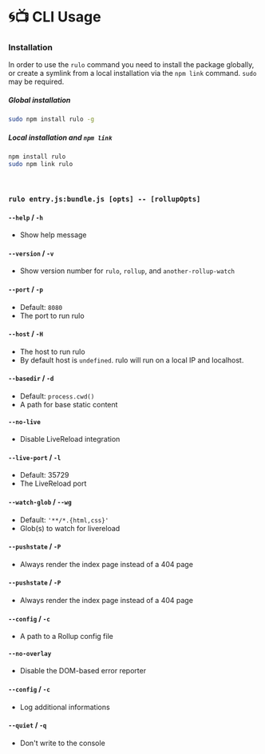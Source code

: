 # :cyclone::tv: CLI Usage

### Installation

In order to use the `rulo` command you need to install the package globally, or create a symlink from a local installation via the `npm link` command. `sudo` may be required.

##### Global installation
```sh
sudo npm install rulo -g
```

##### Local installation and `npm link`
```sh
npm install rulo
sudo npm link rulo
```

<br>

### `rulo entry.js:bundle.js [opts] -- [rollupOpts]`

#### `--help` / `-h`
* Show help message

#### `--version` / `-v`
* Show version number for `rulo`, `rollup`, and `another-rollup-watch`

#### `--port` / `-p`
* Default: `8080`
* The port to run rulo

#### `--host` / `-H`
* The host to run rulo
* By default host is `undefined`. rulo will run on a local IP and localhost.

#### `--basedir` / `-d`
* Default: `process.cwd()`
* A path for base static content

#### `--no-live`
* Disable LiveReload integration

#### `--live-port` / `-l`
* Default: 35729
* The LiveReload port

#### `--watch-glob` / `--wg`
* Default: `'**/*.{html,css}'`
* Glob(s) to watch for livereload

#### `--pushstate` / `-P`
* Always render the index page instead of a 404 page

#### `--pushstate` / `-P`
* Always render the index page instead of a 404 page

#### `--config` / `-c`
* A path to a Rollup config file

#### `--no-overlay`
* Disable the DOM-based error reporter

#### `--config` / `-c`
* Log additional informations

#### `--quiet` / `-q`
* Don't write to the console
